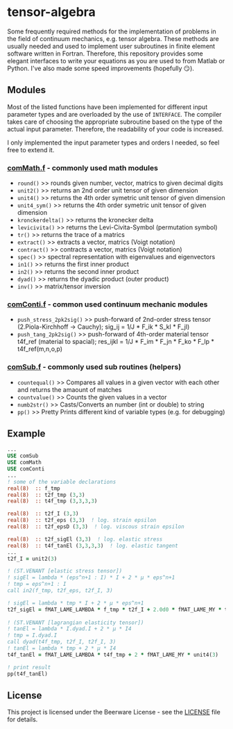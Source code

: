 # tensor-algebra
Some frequently required methods for the implementation of problems in the field of continuum mechanics, e.g. tensor algebra. These methods are usually needed and used to implement user subroutines in finite element software written in Fortran. Therefore, this repository provides some elegant interfaces to write your equations as you are used to from Matlab or Python. I've also made some speed improvements (hopefully 😏).

## Modules
Most of the listed functions have been implemented for different input parameter types and are overloaded by the use of `INTERFACE`. The compiler takes care of choosing the appropriate subroutine based on the type of the actual input parameter. Therefore, the readability of your code is increased.

I only implemented the input parameter types and orders I needed, so feel free to extend it.

### [comMath.f](comMath.f) - commonly used math modules
- `round()` >> rounds given number, vector, matrics to given decimal digits
- `unit2()` >> returns an 2nd order unit tensor of given dimension
- `unit4()` >> returns the 4th order symetric unit tensor of given dimension
- `unit4_sym()` >> returns the 4th order symetric unit tensor of given dimension
- `kronckerdelta()` >> returns the kronecker delta
- `levicivita()` >> returns the Levi-Civita-Symbol (permutation symbol)
- `tr()` >> returns the trace of a matrics
- `extract()` >> extracts a vector, matrics (Voigt notation)
- `contract()` >> contracts a vector, matrics (Voigt notation)
- `spec()` >> spectral representation with eigenvalues and eigenvectors
- `in1()` >> returns the first inner product
- `in2()` >> returns the second inner product
- `dyad()` >> returns the dyadic product (outer product)
- `inv()` >> matrix/tensor inversion

### [comConti.f](comConti.f) - common used continuum mechanic modules
- `push_stress_2pk2sig()` >> push-forward of 2nd-order stress tensor (2.Piola-Kirchhoff -> Cauchy); sig_ij = 1/J * F_ik * S_kl * F_jl)
- `push_tang_2pk2sig()` >> push-forward of 4th-order material tensor t4f_ref (material to spacial); res_ijkl = 1/J * F_im * F_jn * F_ko * F_lp * t4f_ref(m,n,o,p)

### [comSub.f](comSub.f) - commonly used sub routines (helpers)
- `countequal()` >> Compares all values in a given vector with each other and returns the amaount of matches
- `countvalue()` >> Counts the given values in a vector
- `numb2str()` >> Casts/Converts an number (int or double) to string
- `pp()` >> Pretty Prints different kind of variable types (e.g. for debugging)

## Example

```fortran
...
USE comSub
USE comMath
USE comConti
...
! some of the variable declarations
real(8)  :: f_tmp
real(8)  :: t2f_tmp (3,3)
real(8)  :: t4f_tmp (3,3,3,3)

real(8)  :: t2f_I (3,3)
real(8)  :: t2f_eps (3,3)  ! log. strain epsilon
real(8)  :: t2f_epsD (3,3)  ! log. viscous strain epsilon

real(8)  :: t2f_sigEl (3,3)  ! log. elastic stress
real(8)  :: t4f_tanEl (3,3,3,3)  ! log. elastic tangent
...
t2f_I = unit2(3)

! (ST.VENANT [elastic stress tensor])
! sigEl = lambda * (eps^n+1 : I) * I + 2 * µ * eps^n+1
! tmp = eps^n+1 : I
call in2(f_tmp, t2f_eps, t2f_I, 3)

! sigEl = lambda * tmp * I + 2 * µ * eps^n+1
t2f_sigEl = fMAT_LAME_LAMBDA * f_tmp * t2f_I + 2.0d0 * fMAT_LAME_MY * t2f_eps
            
! (ST.VENANT [lagrangian elasticity tensor])
! tanEl = lambda * I.dyad.I + 2 * µ * I4
! tmp = I.dyad.I
call dyad(t4f_tmp, t2f_I, t2f_I, 3)
! tanEl = lambda * tmp + 2 * µ * I4
t4f_tanEl = fMAT_LAME_LAMBDA * t4f_tmp + 2 * fMAT_LAME_MY * unit4(3)

! print result
pp(t4f_tanEl)
```

## License
This project is licensed under the Beerware License - see the [LICENSE](LICENSE) file for details.
